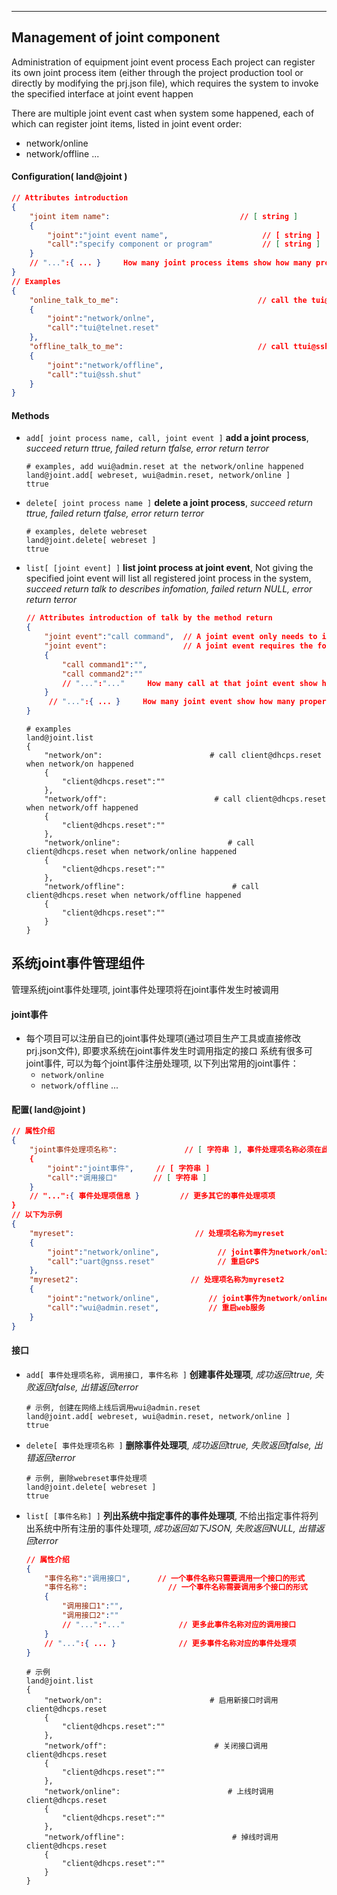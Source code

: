 
***

## Management of joint component
Administration of equipment joint event process
Each project can register its own joint process item (either through the project production tool or directly by modifying the prj.json file), which requires the system to invoke the specified interface at joint event happen

There are multiple joint event cast when system some happened, each of which can register joint items, listed in joint event order:
- network/online
- network/offline
...


#### Configuration( land@joint )

```json
// Attributes introduction 
{
    "joint item name":                             // [ string ]
    {
        "joint":"joint event name",                     // [ string ]
        "call":"specify component or program"           // [ string ]
    }
    // "...":{ ... }     How many joint process items show how many properties
}
// Examples
{
    "online_talk_to_me":                               // call the tui@telnet.reset at the network/online joint event happened
    {
        "joint":"network/onlne",
        "call":"tui@telnet.reset"
    },
    "offline_talk_to_me":                              // call ttui@ssh.shut at the network/online joint event happened
    {
        "joint":"network/offline",
        "call":"tui@ssh.shut"
    }
}
```  

#### **Methods**

+ `add[ joint process name, call, joint event ]` **add a joint process**, *succeed return ttrue, failed return tfalse, error return terror*
    ```shell
    # examples, add wui@admin.reset at the network/online happened
    land@joint.add[ webreset, wui@admin.reset, network/online ]
    ttrue
    ```

+ `delete[ joint process name ]` **delete a joint process**, *succeed return ttrue, failed return tfalse, error return terror*
    ```shell
    # examples, delete webreset
    land@joint.delete[ webreset ]
    ttrue
    ```

+ `list[ [joint event] ]` **list joint process at joint event**, Not giving the specified joint event will list all registered joint process in the system, *succeed return talk to describes infomation, failed return NULL, error return terror*
    ```json
    // Attributes introduction of talk by the method return
    {
        "joint event":"call command",  // A joint event only needs to invoke the form of an call
        "joint event":                 // A joint event requires the form of calling multiple calls
        {
            "call command1":"",
            "call command2":""
            // "...":"..."     How many call at that joint event show how many properties
        }
         // "...":{ ... }     How many joint event show how many properties
    }    
    ```
    ```shell
    # examples
    land@joint.list
    {
        "network/on":                        # call client@dhcps.reset when network/on happened
        {
            "client@dhcps.reset":""
        },
        "network/off":                        # call client@dhcps.reset when network/off happened
        {
            "client@dhcps.reset":""
        },
        "network/online":                        # call client@dhcps.reset when network/online happened
        {
            "client@dhcps.reset":""
        },
        "network/offline":                        # call client@dhcps.reset when network/offline happened
        {
            "client@dhcps.reset":""
        }
    }
    ```



## 系统joint事件管理组件
管理系统joint事件处理项, joint事件处理项将在joint事件发生时被调用

#### **joint事件** 
- 每个项目可以注册自已的joint事件处理项(通过项目生产工具或直接修改prj.json文件), 即要求系统在joint事件发生时调用指定的接口
系统有很多可joint事件, 可以为每个joint事件注册处理项, 以下列出常用的joint事件：
    - `network/online`    
    - `network/offline`
    ...

#### **配置( land@joint )**

```json
// 属性介绍
{
    "joint事件处理项名称":               // [ 字符串 ], 事件处理项名称必须在此配置中唯一
    {
        "joint":"joint事件",     // [ 字符串 ]
        "call":"调用接口"        // [ 字符串 ]
    }
    // "...":{ 事件处理项信息 }         // 更多其它的事件处理项项
}
// 以下为示例
{
    "myreset":                           // 处理项名称为myreset
    {
        "joint":"network/online",             // joint事件为network/online
        "call":"uart@gnss.reset"              // 重启GPS
    },
    "myreset2":                         // 处理项名称为myreset2
    {
        "joint":"network/online",           // joint事件为network/online
        "call":"wui@admin.reset",           // 重启web服务
    }
}
```


#### **接口**

+ `add[ 事件处理项名称, 调用接口, 事件名称 ]` **创建事件处理项**, *成功返回ttrue, 失败返回tfalse, 出错返回terror*
    ```shell
    # 示例, 创建在网络上线后调用wui@admin.reset
    land@joint.add[ webreset, wui@admin.reset, network/online ]
    ttrue  
    ```

+ `delete[ 事件处理项名称 ]` **删除事件处理项**, *成功返回ttrue, 失败返回tfalse, 出错返回terror*
    ```shell
    # 示例, 删除webreset事件处理项
    land@joint.delete[ webreset ]
    ttrue
    ```

+ `list[ [事件名称] ]` **列出系统中指定事件的事件处理项**, 不给出指定事件将列出系统中所有注册的事件处理项, *成功返回如下JSON, 失败返回NULL, 出错返回terror*
    ```json
    // 属性介绍
    {
        "事件名称":"调用接口",      // 一个事件名称只需要调用一个接口的形式
        "事件名称":                  // 一个事件名称需要调用多个接口的形式
        {
            "调用接口1":"",
            "调用接口2":""
            // "...":"..."            // 更多此事件名称对应的调用接口
        }
        // "...":{ ... }              // 更多事件名称对应的事件处理项
    }
    ```
    ```shell
    # 示例
    land@joint.list
    {
        "network/on":                        # 启用新接口时调用client@dhcps.reset
        {
            "client@dhcps.reset":""
        },
        "network/off":                        # 关闭接口调用client@dhcps.reset
        {
            "client@dhcps.reset":""
        },
        "network/online":                        # 上线时调用client@dhcps.reset
        {
            "client@dhcps.reset":""
        },
        "network/offline":                        # 掉线时调用client@dhcps.reset
        {
            "client@dhcps.reset":""
        }
    }
    ```



